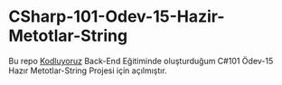 ﻿# CSharp-101-Odev-15-Hazir-Metotlar-String
Bu repo [Kodluyoruz](https://www.kodluyoruz.org) Back-End Eğitiminde oluşturduğum C#101 Ödev-15 Hazır Metotlar-String Projesi için açılmıştır.
